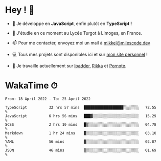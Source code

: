 # Hey ! 🌃

- 🔭 Je développe en **JavaScript**, enfin plutôt en **TypeScript** !

- 🌱 J'étudie en ce moment au Lycée Turgot à Limoges, en France.

- 📫 Pour me contacter, envoyez moi un mail à <a href="mailto:mikkel@milescode.dev">mikkel@milescode.dev</a>

- 💻 Tous mes projets sont disponibles ici et sur <a href="https://www.vexcited.ml">mon site personnel</a> !

- 👀 Je travaille actuellement sur [lpadder](https://github.com/Vexcited/lpadder), [Rikka](https://github.com/Vexcited/Rikka) et [Pornote](https://github.com/Vexcited/Pornote).

# WakaTime ⏱

<!--START_SECTION:waka-->

```text
From: 18 April 2022 - To: 25 April 2022

TypeScript          32 hrs 57 mins  ██████████████████░░░░░░░   72.55 %
JavaScript          6 hrs 56 mins   ███▓░░░░░░░░░░░░░░░░░░░░░   15.29 %
SCSS                2 hrs 10 mins   █▒░░░░░░░░░░░░░░░░░░░░░░░   04.78 %
Markdown            1 hr 24 mins    ▓░░░░░░░░░░░░░░░░░░░░░░░░   03.10 %
YAML                56 mins         ▓░░░░░░░░░░░░░░░░░░░░░░░░   02.07 %
JSON                46 mins         ▒░░░░░░░░░░░░░░░░░░░░░░░░   01.69 %
```

<!--END_SECTION:waka-->
